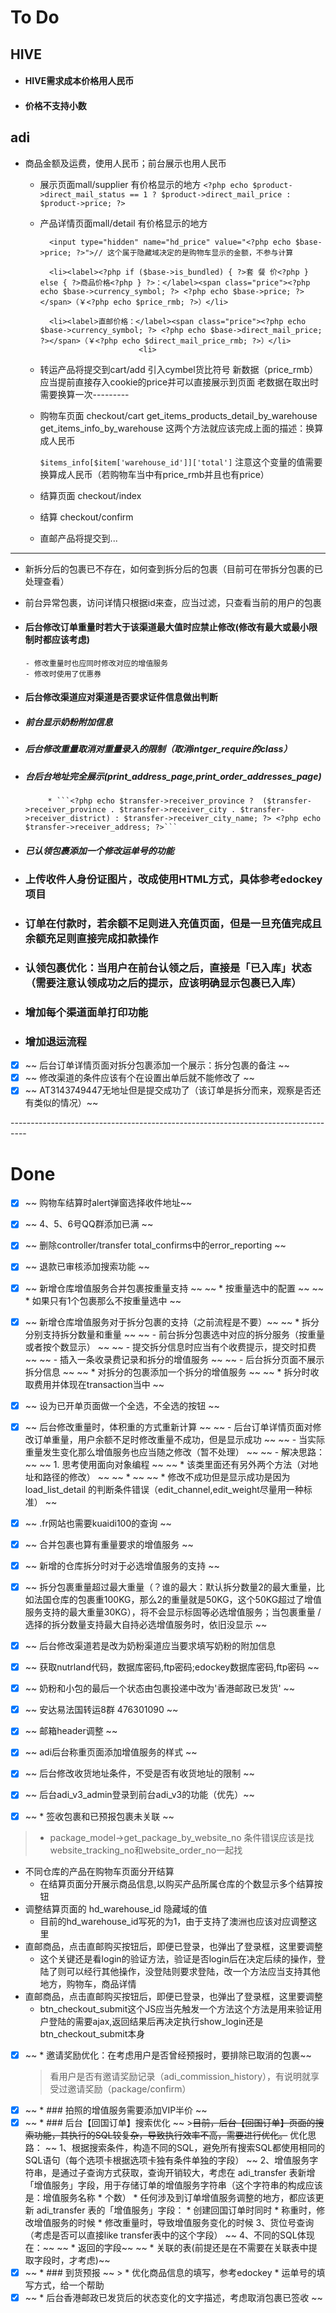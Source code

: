 # To Do

## HIVE
 * #### HIVE需求成本价格用人民币
 * #### 价格不支持小数

## adi
 * 商品金额及运费，使用人民币；前台展示也用人民币
    - 展示页面mall/supplier 有价格显示的地方
      ``` <?php echo $product->direct_mail_status == 1 ? $product->direct_mail_price : $product->price; ?> ```
    - 产品详情页面mall/detail 有价格显示的地方
      ```
        <input type="hidden" name="hd_price" value="<?php echo $base->price; ?>">// 这个属于隐藏域决定的是购物车显示的金额，不参与计算

        <li><label><?php if ($base->is_bundled) { ?>套 餐 价<?php } else { ?>商品价格<?php } ?>：</label><span class="price"><?php echo $base->currency_symbol; ?> <?php echo $base->price; ?></span>（￥<?php echo $price_rmb; ?>）</li>

        <li><label>直邮价格：</label><span class="price"><?php echo $base->currency_symbol; ?> <?php echo $base->direct_mail_price; ?></span>（￥<?php echo $direct_mail_price_rmb; ?>）</li>
                            <li>
      ```

    - 转运产品将提交到cart/add
        引入cymbel货比符号
        新数据（price_rmb）应当提前直接存入cookie的price并可以直接展示到页面
        老数据在取出时需要换算一次---------
    - 购物车页面 checkout/cart
        get_items_products_detail_by_warehouse
        get_items_info_by_warehouse
          这两个方法就应该完成上面的描述：换算成人民币

        ```$items_info[$item['warehouse_id']]['total']```
          注意这个变量的值需要换算成人民币（若购物车当中有price_rmb并且也有price）
    - 结算页面 checkout/index

    - 结算 checkout/confirm


    - 直邮产品将提交到...





---


 * 新拆分后的包裹已不存在，如何查到拆分后的包裹（目前可在带拆分包裹的已处理查看）


 * 前台异常包裹，访问详情只根据id来查，应当过滤，只查看当前的用户的包裹


 * #### 后台修改订单重量时若大于该渠道最大值时应禁止修改(修改有最大或最小限制时都应该考虑)
       - 修改重量时也应同时修改对应的增值服务
       - 修改时使用了优惠券
 * #### 后台修改渠道应对渠道是否要求证件信息做出判断

 * ##### 前台显示奶粉附加信息
 * ##### 后台修改重量取消对重量录入的限制（取消intger_require的class）
 * ##### 台后台地址完全展示(print_address_page,print_order_addresses_page)
            * ```<?php echo $transfer->receiver_province ?  ($transfer->receiver_province . $transfer->receiver_city . $transfer->receiver_district) : $transfer->receiver_city_name; ?> <?php echo $transfer->receiver_address; ?>```

 * ##### 已认领包裹添加一个修改运单号的功能



 * ### 上传收件人身份证图片，改成使用HTML方式，具体参考edockey项目
 * ### 订单在付款时，若余额不足则进入充值页面，但是一旦充值完成且余额充足则直接完成扣款操作

 * ### 认领包裹优化：当用户在前台认领之后，直接是「已入库」状态（需要注意认领成功之后的提示，应该明确显示包裹已入库）

 * ### 增加每个渠道面单打印功能

 * ### 增加退运流程


- [x]  ~~ 后台订单详情页面对拆分包裹添加一个展示：拆分包裹的备注 ~~
- [x]  ~~ 修改渠道的条件应该有个在设置出单后就不能修改了 ~~
- [x]  ~~ AT3143749447无地址但是提交成功了（该订单是拆分而来，观察是否还有类似的情况）~~

<span class="red">----------------------------------------------------------------------------------</span>
# Done

- [x]  ~~ 购物车结算时alert弹窗选择收件地址~~
- [x]  ~~ 4、5、6号QQ群添加已满 ~~
- [x]  ~~ 删除controller/transfer total_confirms中的error_reporting ~~
- [x]  ~~ 退款已审核添加搜索功能 ~~
- [x]  ~~ 新增仓库增值服务合并包裹按重量支持 ~~
       ~~ * 按重量选中的配置 ~~
       ~~ * 如果只有1个包裹那么不按重量选中 ~~
- [x]  ~~ 新增仓库增值服务对于拆分包裹的支持（之前流程是不要）~~
       ~~     * 拆分分别支持拆分数量和重量 ~~
       ~~         - 前台拆分包裹选中对应的拆分服务（按重量或者按个数显示） ~~
       ~~         - 提交拆分信息时应当有个收费提示，提交时扣费 ~~
       ~~         - 插入一条收录费记录和拆分的增值服务 ~~
       ~~         - 后台拆分页面不展示拆分信息 ~~
       ~~     * 对拆分的包裹添加一个拆分的增值服务 ~~
       ~~     * 拆分时收取费用并体现在transaction当中 ~~
- [x]  ~~ 设为已开单页面做一个全选，不全选的按钮 ~~

- [x]  ~~ 后台修改重量时，体积重的方式重新计算 ~~
       ~~        - 后台订单详情页面对修改订单重量，用户余额不足时修改重量不成功，但是<span class="red">显示成功</span> ~~
       ~~        - 当实际重量发生变化那么增值服务也应当随之修改（暂不处理） ~~
       ~~     - 解决思路： ~~
       ~~     1. 思考使用面向对象编程 ~~
       ~~         * 该类里面还有另外两个方法（对地址和路径的修改） ~~
       ~~         *   ~~
       ~~         * 修改不成功但是显示成功是因为load_list_detail 的判断条件错误（edit_channel,edit_weight尽量用一种标准） ~~
- [x]  ~~ .fr网站也需要kuaidi100的查询 ~~

- [x]  ~~ 合并包裹也算有重量要求的增值服务 ~~

- [x]  ~~ 新增的仓库拆分时对于必选增值服务的支持 ~~

- [x]  ~~ 拆分包裹重量超过最大重量（？谁的最大：默认拆分数量2的最大重量，比如法国仓库的包裹重100KG，那么2的重量就是50KG，这个50KG超过了增值服务支持的最大重量30KG），将不会显示标固等必选增值服务；当包裹重量 / 选择的拆分数量支持最大自持必选增值服务时，依旧没显示 ~~
- [x]  ~~ 后台修改渠道若是改为奶粉渠道应当要求填写奶粉的附加信息
- [X]  ~~ 获取nutrland代码，数据库密码,ftp密码;edockey数据库密码,ftp密码 ~~

- [X]  ~~ 奶粉和小包的最后一个状态由包裹投递中改为'香港邮政已发货' ~~

- [X]  ~~ 安达易法国转运8群 476301090 ~~

- [X]  ~~ 邮箱header调整 ~~

- [X]  ~~ adi后台称重页面添加增值服务的样式 ~~

- [X]  ~~ 后台修改收货地址条件，不受是否有收货地址的限制 ~~

- [X]  ~~ 后台adi_v3_admin登录到前台adi_v3的功能（优先）~~

- [X]  ~~ * 签收包裹和已预报包裹未关联 ~~
  >* package_model->get_package_by_website_no 条件错误应该是找website_tracking_no和website_order_no一起找
  * 不同仓库的产品在购物车页面分开结算
    - 在结算页面分开展示商品信息,以购买产品所属仓库的个数显示多个结算按钮
  * 调整结算页面的 hd_warehouse_id 隐藏域的值
    - 目前的hd_warehouse_id写死的为1，由于支持了澳洲也应该对应调整这里
  * 直邮商品，点击直邮购买按钮后，即便已登录，也弹出了登录框，这里要调整
    - 这个关键还是看login的验证方法，验证是否login后在决定后续的操作，登陆了则可以经行其他操作，没登陆则要求登陆，改一个方法应当支持其他地方，购物车，商品详情
  * 直邮商品，点击直邮购买按钮后，即便已登录，也弹出了登录框，这里要调整
    - btn_checkout_submit这个JS应当先触发一个方法这个方法是用来验证用户登陆的需要ajax,返回结果后再决定执行show_login还是btn_checkout_submit本身

- [x] ~~  * 邀请奖励优化：在考虑用户是否曾经预报时，要排除已取消的包裹~~
  > 看用户是否有邀请奖励记录（adi_commission_history），有说明就享受过邀请奖励（package/confirm）
- [x] ~~  * ### 拍照的增值服务需要添加VIP半价 ~~
- [x] ~~  * ### 后台【回国订单】搜索优化 ~~
       >~~目前，后台【回国订单】页面的搜索功能，其执行的SQL较复杂，导致执行效率不高，需要进行优化。~~
       优化思路：
       ~~ 1、根据搜索条件，构造不同的SQL，避免所有搜索SQL都使用相同的SQL语句（每个选项卡根据选项卡独有条件单独的字段） ~~
       2、增值服务字符串，是通过子查询方式获取，查询开销较大，考虑在 adi_transfer 表新增「增值服务」字段，用于存储订单的增值服务字符串（这个字符串的构成应该是：增值服务名称 * 个数）
              * 任何涉及到订单增值服务调整的地方，都应该更新 adi_transfer 表的「增值服务」字段：
              * 创建回国订单时同时
              * 称重时，修改增值服务的时候
              * 修改重量时，导致增值服务变化的时候
       3、货位号查询（考虑是否可以直接like transfer表中的这个字段）
       ~~ 4、不同的SQL体现在：~~
            ~~ * 返回的字段~~
            ~~ * 关联的表(前提还是在不需要在关联表中提取字段时，才考虑)~~
- [x] ~~ * ### 到货预报 ~~
      > * 优化商品信息的填写，参考edockey
        * 运单号的填写方式，给一个帮助
- [x] ~~  * 后台香港邮政已发货后的状态变化的文字描述，考虑取消包裹已签收 ~~
